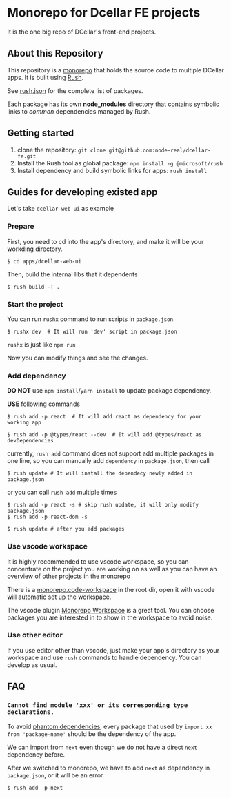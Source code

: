# Monorepo for Dcellar FE projects

It is the one big repo of DCellar's front-end projects.

## About this Repository

This repository is a [monorepo](https://en.wikipedia.org/wiki/Monorepo) that holds the source code to multiple DCellar apps. It is built using [Rush](http://rushjs.io/).

See [rush.json](./rush.json) for the complete list of packages.

Each package has its own **node_modules** directory that contains symbolic links to _common_ dependencies managed by Rush.

## Getting started

1. clone the repository: `git clone git@github.com:node-real/dcellar-fe.git`
2. Install the Rush tool as global package: `npm install -g @microsoft/rush`
3. Install dependency and build symbolic links for apps: `rush install`

## Guides for developing existed app

Let's take `dcellar-web-ui` as example

### Prepare

First, you need to cd into the app's directory, and make it will be your workding directory.

```shell
$ cd apps/dcellar-web-ui
```

Then, build the internal libs that it dependents

```shell
$ rush build -T .
```

### Start the project

You can run `rushx` command to run scripts in `package.json`.

```shell
$ rushx dev  # It will run 'dev' script in package.json
```

`rushx` is just like `npm run`

Now you can modify things and see the changes.

### Add dependency

**DO NOT** use `npm install`/`yarn install` to update package dependency.

**USE** following commands

```shell
$ rush add -p react  # It will add react as dependency for your working app

$ rush add -p @types/react --dev  # It will add @types/react as devDependencies

```

currently, `rush add` command does not support add multiple packages in one line,
so you can manually add `dependency` in `package.json`, then call

```shell
$ rush update # It will install the dependecy newly added in package.json
```

or you can call `rush add` multiple times

```shell
$ rush add -p react -s # skip rush update, it will only modify package.json
$ rush add -p react-dom -s

$ rush update # after you add packages
```

### Use vscode workspace

It is highly recommended to use vscode workspace, so you can concentrate on the project you are working on as well as you can have an overview of other projects in the monorepo

There is a [monorepo.code-workspace](./monorepo.code-workspace) in the root dir, open it with vscode will automatic set up the workspace.

The vscode plugin [Monorepo Workspace](https://marketplace.visualstudio.com/items?itemName=folke.vscode-monorepo-workspace) is a great tool. You can choose packages you are interested in to show in the workspace to avoid noise.

### Use other editor

If you use editor other than vscode, just make your app's directory as your workspace and use `rush` commands to handle dependency. You can develop as usual.


## FAQ

### `Cannot find module 'xxx' or its corresponding type declarations.`

To avoid [phantom dependencies](https://rushjs.io/pages/advanced/phantom_deps/), every package that used by `import xx from 'package-name'` should be the dependency of the app.

We can import from `next` even though we do not have a direct `next` dependency before.

After we switched to monorepo, we have to add `next` as dependency in `package.json`, or it will be an error

```shell
$ rush add -p next
```
